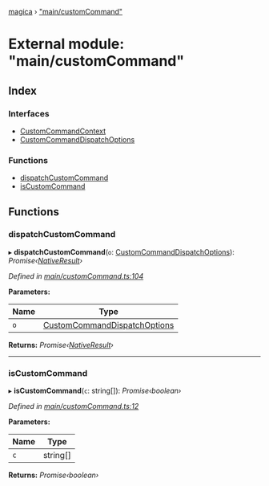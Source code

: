 [magica](../README.md) › ["main/customCommand"](_main_customcommand_.md)

# External module: "main/customCommand"

## Index

### Interfaces

* [CustomCommandContext](../interfaces/_main_customcommand_.customcommandcontext.md)
* [CustomCommandDispatchOptions](../interfaces/_main_customcommand_.customcommanddispatchoptions.md)

### Functions

* [dispatchCustomCommand](_main_customcommand_.md#dispatchcustomcommand)
* [isCustomCommand](_main_customcommand_.md#iscustomcommand)

## Functions

###  dispatchCustomCommand

▸ **dispatchCustomCommand**(`o`: [CustomCommandDispatchOptions](../interfaces/_main_customcommand_.customcommanddispatchoptions.md)): *Promise‹[NativeResult](../interfaces/_imagemagick_createmain_.nativeresult.md)›*

*Defined in [main/customCommand.ts:104](https://github.com/cancerberoSgx/magica/blob/19bf60b/src/main/customCommand.ts#L104)*

**Parameters:**

Name | Type |
------ | ------ |
`o` | [CustomCommandDispatchOptions](../interfaces/_main_customcommand_.customcommanddispatchoptions.md) |

**Returns:** *Promise‹[NativeResult](../interfaces/_imagemagick_createmain_.nativeresult.md)›*

___

###  isCustomCommand

▸ **isCustomCommand**(`c`: string[]): *Promise‹boolean›*

*Defined in [main/customCommand.ts:12](https://github.com/cancerberoSgx/magica/blob/19bf60b/src/main/customCommand.ts#L12)*

**Parameters:**

Name | Type |
------ | ------ |
`c` | string[] |

**Returns:** *Promise‹boolean›*

